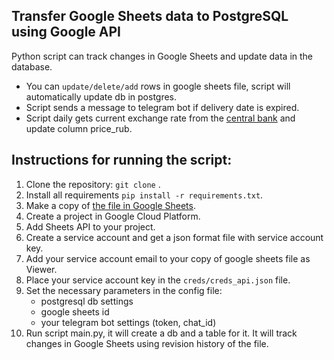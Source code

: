 ## Transfer Google Sheets data to PostgreSQL using Google API
Python script can track changes in Google Sheets and update data in the database.
* You can `update/delete/add` rows in google sheets file, script will automatically update db in postgres.
* Script sends a message to telegram bot if delivery date is expired.
* Script daily gets current exchange rate from the [central bank](http://www.cbr.ru/development/sxml/) and update column price_rub.
## Instructions for running the script:
1. Clone the repository: `git clone` .
2. Install all requirements `pip install -r requirements.txt`.
3. Make a copy of [the file in Google Sheets](https://docs.google.com/spreadsheets/d/15OFkjwQBcMkX40YDCZB03pHGQqvOh1dBsPnbTAyFhEs/edit?usp=sharing).
4. Create a project in Google Cloud Platform.
5. Add Sheets API to your project.
6. Create a service account and get a json format file with service account key.
7. Add your service account email to your copy of  google sheets file as Viewer.
8. Place your service account key in the `creds/creds_api.json` file.
9. Set the necessary parameters in the config file:
   + postgresql db settings
   + google sheets id
   + your telegram bot settings (token, chat_id)
10. Run script main.py, it will create a db and a table for it. It will track changes in Google Sheets using revision history of the file. 
